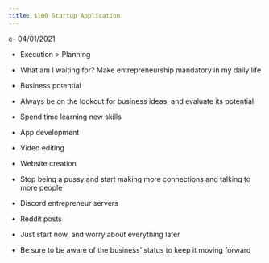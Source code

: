 ```yaml
---
title: $100 Startup Application
---
```

e- 04/01/2021
-   Execution > Planning
    

-   What am I waiting for? Make entrepreneurship mandatory in my daily life
    

-   Business potential
    

-   Always be on the lookout for business ideas, and evaluate its potential
    

-   Spend time learning new skills
    

-   App development
    
-   Video editing
    
-   Website creation
    

-   Stop being a pussy and start making more connections and talking to more people
    

-   Discord entrepreneur servers
    
-   Reddit posts
    

-   Just start now, and worry about everything later
    
-   Be sure to be aware of the business’ status to keep it moving forward
    